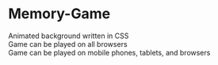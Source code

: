 # Memory-Game

Animated background written in CSS <br>
Game can be played on all browsers <br>
Game can be played on mobile phones, tablets, and browsers <br>
